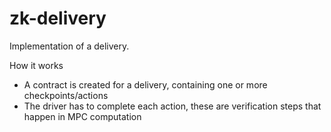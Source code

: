 # zk-delivery

Implementation of a delivery.

How it works
* A contract is created for a delivery, containing one or more checkpoints/actions
* The driver has to complete each action, these are verification steps that happen in MPC computation

